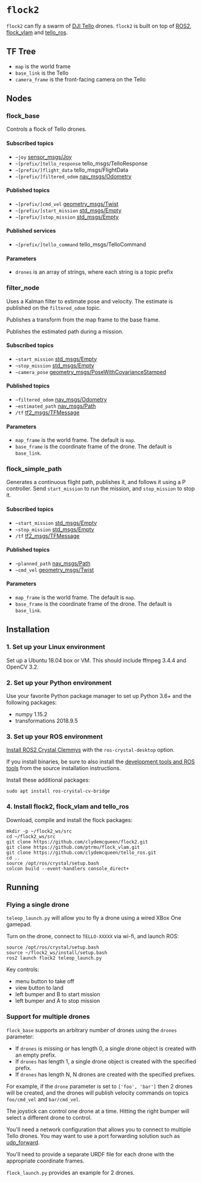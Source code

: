 # `flock2`

`flock2` can fly a swarm of [DJI Tello](https://store.dji.com/product/tello) drones.
`flock2` is built on top of [ROS2](https://index.ros.org/doc/ros2/),
 [flock_vlam](https://github.com/ptrmu/flock_vlam)
 and [tello_ros](https://github.com/clydemcqueen/tello_ros).

## TF Tree

* `map` is the world frame
* `base_link` is the Tello
* `camera_frame` is the front-facing camera on the Tello

## Nodes

### flock_base

Controls a flock of Tello drones.

#### Subscribed topics

* `~joy` [sensor_msgs/Joy](http://docs.ros.org/api/sensor_msgs/html/msg/Joy.html)
* `~[prefix/]tello_response` tello_msgs/TelloResponse
* `~[prefix/]flight_data` tello_msgs/FlightData
* `~[prefix/]filtered_odom` [nav_msgs/Odometry](http://docs.ros.org/api/nav_msgs/html/msg/Odometry.html)

#### Published topics

* `~[prefix/]cmd_vel` [geometry_msgs/Twist](http://docs.ros.org/api/geometry_msgs/html/msg/Twist.html)
* `~[prefix/]start_mission` [std_msgs/Empty](http://docs.ros.org/api/std_msgs/html/msg/Empty.html)
* `~[prefix/]stop_mission` [std_msgs/Empty](http://docs.ros.org/api/std_msgs/html/msg/Empty.html)

#### Published services

* `~[prefix/]tello_command` tello_msgs/TelloCommand

#### Parameters

* `drones` is an array of strings, where each string is a topic prefix

### filter_node

Uses a Kalman filter to estimate pose and velocity.
The estimate is published on the `filtered_odom` topic.

Publishes a transform from the map frame to the base frame.

Publishes the estimated path during a mission.

#### Subscribed topics

* `~start_mission` [std_msgs/Empty](http://docs.ros.org/api/std_msgs/html/msg/Empty.html)
* `~stop_mission` [std_msgs/Empty](http://docs.ros.org/api/std_msgs/html/msg/Empty.html)
* `~camera_pose` [geometry_msgs/PoseWithCovarianceStamped](http://docs.ros.org/api/geometry_msgs/html/msg/PoseWithCovarianceStamped.html)

#### Published topics

* `~filtered_odom` [nav_msgs/Odometry](http://docs.ros.org/api/nav_msgs/html/msg/Odometry.html)
* `~estimated_path` [nav_msgs/Path](http://docs.ros.org/api/nav_msgs/html/msg/Path.html)
* `/tf` [tf2_msgs/TFMessage](http://docs.ros.org/api/tf2_msgs/html/msg/TFMessage.html)

#### Parameters

* `map_frame` is the world frame. The default is `map`.
* `base_frame` is the coordinate frame of the drone. The default is `base_link`.

### flock_simple_path

Generates a continuous flight path, publishes it, and follows it using a P controller.
Send `start_mission` to run the mission, and `stop_mission` to stop it.

#### Subscribed topics

* `~start_mission` [std_msgs/Empty](http://docs.ros.org/api/std_msgs/html/msg/Empty.html)
* `~stop_mission` [std_msgs/Empty](http://docs.ros.org/api/std_msgs/html/msg/Empty.html)
* `/tf` [tf2_msgs/TFMessage](http://docs.ros.org/api/tf2_msgs/html/msg/TFMessage.html)

#### Published topics

* `~planned_path` [nav_msgs/Path](http://docs.ros.org/api/nav_msgs/html/msg/Path.html)
* `~cmd_vel` [geometry_msgs/Twist](http://docs.ros.org/api/geometry_msgs/html/msg/Twist.html)

#### Parameters

* `map_frame` is the world frame. The default is `map`.
* `base_frame` is the coordinate frame of the drone. The default is `base_link`.

## Installation

### 1. Set up your Linux environment

Set up a Ubuntu 18.04 box or VM. This should include ffmpeg 3.4.4 and OpenCV 3.2.

### 2. Set up your Python environment

Use your favorite Python package manager to set up Python 3.6+ and the following packages:

* numpy 1.15.2
* transformations 2018.9.5

### 3. Set up your ROS environment

[Install ROS2 Crystal Clemmys](https://index.ros.org/doc/ros2/Installation/) with the `ros-crystal-desktop` option.

If you install binaries, be sure to also install the 
[development tools and ROS tools](https://index.ros.org/doc/ros2/Installation/Linux-Development-Setup/)
from the source installation instructions.

Install these additional packages:
~~~
sudo apt install ros-crystal-cv-bridge
~~~

### 4. Install flock2, flock_vlam and tello_ros

Download, compile and install the flock packages:
~~~
mkdir -p ~/flock2_ws/src
cd ~/flock2_ws/src
git clone https://github.com/clydemcqueen/flock2.git
git clone https://github.com/ptrmu/flock_vlam.git
git clone https://github.com/clydemcqueen/tello_ros.git
cd ..
source /opt/ros/crystal/setup.bash
colcon build --event-handlers console_direct+
~~~

## Running

### Flying a single drone

`teleop_launch.py` will allow you to fly a drone using a wired XBox One gamepad.

Turn on the drone, connect to `TELLO-XXXXX` via wi-fi, and launch ROS:
~~~
source /opt/ros/crystal/setup.bash
source ~/flock2_ws/install/setup.bash
ros2 launch flock2 teleop_launch.py
~~~

Key controls:
* menu button to take off
* view button to land
* left bumper and B to start mission
* left bumper and A to stop mission
 
### Support for multiple drones

`flock_base` supports an arbitrary number of drones using the `drones` parameter:
* If `drones` is missing or has length 0, a single drone object is created with an empty prefix.
* If `drones` has length 1, a single drone object is created with the specified prefix.
* If `drones` has length N, N drones are created with the specified prefixes.

For example, if the `drone` parameter is set to `['foo', 'bar']` then 2 drones will be created,
and the drones will publish velocity commands on topics `foo/cmd_vel` and `bar/cmd_vel`.

The joystick can control one drone at a time.
Hitting the right bumper will select a different drone to control.

You'll need a network configuration that allows you to connect to multiple Tello drones.
You may want to use a port forwarding solution such as 
[udp_forward](https://github.com/clydemcqueen/udp_forward).

You'll need to provide a separate URDF file for each drone with the appropriate coordinate frames.

`flock_launch.py` provides an example for 2 drones.